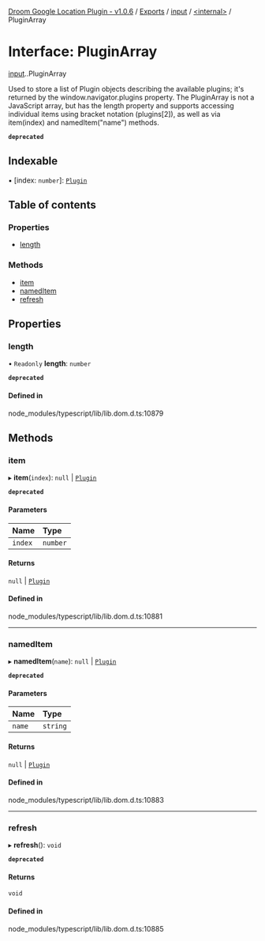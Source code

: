[Droom Google Location Plugin - v1.0.6](../README.md) / [Exports](../modules.md) / [input](../modules/input.md) / [<internal\>](../modules/input._internal_.md) / PluginArray

# Interface: PluginArray

[input](../modules/input.md).[<internal>](../modules/input._internal_.md).PluginArray

Used to store a list of Plugin objects describing the available plugins; it's returned by the window.navigator.plugins property. The PluginArray is not a JavaScript array, but has the length property and supports accessing individual items using bracket notation (plugins[2]), as well as via item(index) and namedItem("name") methods.

**`deprecated`**

## Indexable

▪ [index: `number`]: [`Plugin`](../modules/input._internal_.md#plugin)

## Table of contents

### Properties

- [length](input._internal_.PluginArray.md#length)

### Methods

- [item](input._internal_.PluginArray.md#item)
- [namedItem](input._internal_.PluginArray.md#nameditem)
- [refresh](input._internal_.PluginArray.md#refresh)

## Properties

### length

• `Readonly` **length**: `number`

**`deprecated`**

#### Defined in

node_modules/typescript/lib/lib.dom.d.ts:10879

## Methods

### item

▸ **item**(`index`): ``null`` \| [`Plugin`](../modules/input._internal_.md#plugin)

**`deprecated`**

#### Parameters

| Name | Type |
| :------ | :------ |
| `index` | `number` |

#### Returns

``null`` \| [`Plugin`](../modules/input._internal_.md#plugin)

#### Defined in

node_modules/typescript/lib/lib.dom.d.ts:10881

___

### namedItem

▸ **namedItem**(`name`): ``null`` \| [`Plugin`](../modules/input._internal_.md#plugin)

**`deprecated`**

#### Parameters

| Name | Type |
| :------ | :------ |
| `name` | `string` |

#### Returns

``null`` \| [`Plugin`](../modules/input._internal_.md#plugin)

#### Defined in

node_modules/typescript/lib/lib.dom.d.ts:10883

___

### refresh

▸ **refresh**(): `void`

**`deprecated`**

#### Returns

`void`

#### Defined in

node_modules/typescript/lib/lib.dom.d.ts:10885
